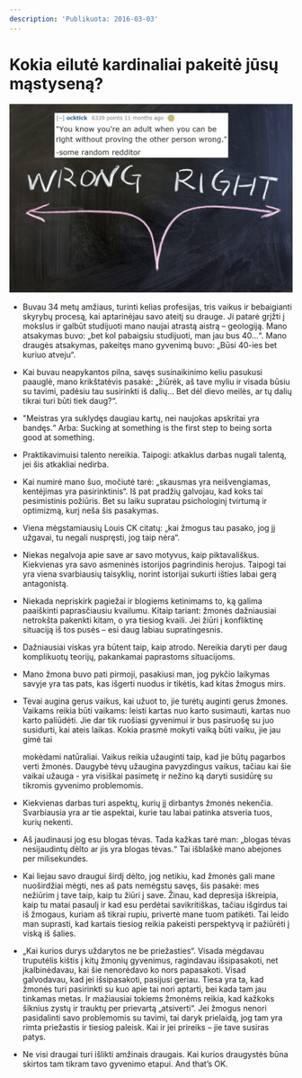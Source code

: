 ```yaml
---
description: 'Publikuota: 2016-03-03'
---
```


# Kokia eilutė kardinaliai pakeitė jūsų mąstyseną?

![](../../../.gitbook/assets/hqryguc.jpg)

* Buvau 34 metų amžiaus, turinti kelias profesijas, tris vaikus ir bebaigianti skyrybų procesą, kai aptarinėjau savo ateitį su drauge. Ji patarė grįžti į mokslus ir galbūt studijuoti mano naujai atrastą aistrą – geologiją. Mano atsakymas buvo: „bet kol pabaigsiu studijuoti, man jau bus 40…“. Mano draugės atsakymas, pakeitęs mano gyvenimą buvo: „Būsi 40-ies bet kuriuo atveju“.
* Kai buvau neapykantos pilna, savęs susinaikinimo keliu pasukusi paauglė, mano krikštatėvis pasakė: „žiūrėk, aš tave myliu ir visada būsiu su tavimi, padėsiu tau susirinkti iš dalių… Bet dėl dievo meilės, ar tų dalių tikrai turi būti tiek daug?“.
* "Meistras yra suklydęs daugiau kartų, nei naujokas apskritai yra bandęs.“ Arba: Sucking at something is the first step to being sorta good at something.
* Praktikavimuisi talento nereikia. Taipogi: atkaklus darbas nugali talentą, jei šis atkakliai nedirba.
* Kai numirė mano šuo, močiutė tarė: „skausmas yra neišvengiamas, kentėjimas yra pasirinktinis“. Iš pat pradžių galvojau, kad koks tai pesimistinis požiūris. Bet su laiku supratau psichologinį tvirtumą ir optimizmą, kurį neša šis pasakymas.
* Viena mėgstamiausių Louis CK citatų: „kai žmogus tau pasako, jog jį užgavai, tu negali nuspręsti, jog taip nėra“.
* Niekas negalvoja apie save ar savo motyvus, kaip piktavališkus. Kiekvienas yra savo asmeninės istorijos pagrindinis herojus. Taipogi tai yra viena svarbiausių taisyklių, norint istorijai sukurti išties labai gerą antagonistą.
* Niekada nepriskirk pagiežai ir blogiems ketinimams to, ką galima paaiškinti paprasčiausiu kvailumu. Kitaip tariant: žmonės dažniausiai netrokšta pakenkti kitam, o yra tiesiog kvaili. Jei žiūri į konfliktinę situaciją iš tos pusės – esi daug labiau supratingesnis.
* Dažniausiai viskas yra būtent taip, kaip atrodo. Nereikia daryti per daug komplikuotų teorijų, pakankamai paprastoms situacijoms.
* Mano žmona buvo pati pirmoji, pasakiusi man, jog pykčio laikymas savyje yra tas pats, kas išgerti nuodus ir tikėtis, kad kitas žmogus mirs.
* Tėvai augina gerus vaikus, kai užuot to, jie turėtų auginti gerus žmones. Vaikams reikia būti vaikams: leisti kartas nuo karto susimauti, kartas nuo karto paliūdėti. Jie dar tik ruošiasi gyvenimui ir bus pasiruošę su juo susidurti, kai ateis laikas. Kokia prasmė mokyti vaiką būti vaiku, jie jau gimė tai 

  mokėdami natūraliai. Vaikus reikia užauginti taip, kad jie būtų pagarbos verti žmonės. Daugybė tėvų užaugina pavyzdingus vaikus, tačiau kai šie vaikai užauga - yra visiškai pasimetę ir nežino ką daryti susidūrę su tikromis gyvenimo problemomis.

* Kiekvienas darbas turi aspektų, kurių jį dirbantys žmonės nekenčia. Svarbiausia yra ar tie aspektai, kurie tau labai patinka atsveria tuos, kurių nekenti.
* Aš jaudinausi jog esu blogas tėvas. Tada kažkas tarė man: „blogas tėvas nesijaudintų dėlto ar jis yra blogas tėvas.“ Tai išblaškė mano abejones per milisekundes.
* Kai liejau savo draugui širdį dėlto, jog netikiu, kad žmonės gali mane nuoširdžiai mėgti, nes aš pats nemėgstu savęs, šis pasakė: mes nežiūrim į tave taip, kaip tu žiūri į save. Žinau, kad depresija iškreipia, kaip tu matai pasaulį ir kad esu perdėtai savikritiškas, tačiau išgirdus tai iš žmogaus, kuriam aš tikrai rupiu, privertė mane tuom patikėti. Tai leido man suprasti, kad kartais tiesiog reikia pakeisti perspektyvą ir pažiūrėti į viską iš šalies.
* „Kai kurios durys uždarytos ne be priežasties“. Visada mėgdavau truputėlis kištis į kitų žmonių gyvenimus, ragindavau išsipasakoti, net įkalbinėdavau, kai šie nenorėdavo ko nors papasakoti. Visad galvodavau, kad jei išsipasakoti, pasijusi geriau. Tiesa yra ta, kad žmonės turi pasirinkti su kuo apie tai nori aptarti, bei kada tam jau tinkamas metas. Ir mažiausiai tokiems žmonėms reikia, kad kažkoks šiknius zystų ir trauktų per prievartą „atsiverti“. Jei žmogus nenori pasidalinti savo problemomis su tavimi, tai daryk prielaidą, jog tam yra rimta priežastis ir tiesiog paleisk. Kai ir jei prireiks – jie tave susiras patys.
* Ne visi draugai turi išlikti amžinais draugais. Kai kurios draugystės būna skirtos tam tikram tavo gyvenimo etapui. And that’s OK.

